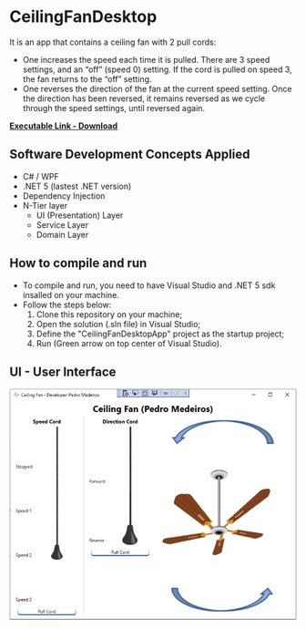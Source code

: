 # CeilingFanDesktop
It is an app that contains a ceiling fan with 2 pull cords:   
  * One increases the speed each time it is pulled. There are 3 speed settings, and an “off” (speed 0) setting. If the cord is pulled on speed 3, the fan returns to the “off” setting.
  * One reverses the direction of the fan at the current speed setting. Once the direction has been reversed, it remains reversed as we cycle through the speed settings, until reversed again.

**[Executable Link - Download](https://www.dropbox.com/s/t3fr192kkla6uq1/CeilingFanDesktopApp.zip?dl=0)**

## Software Development Concepts Applied
  * C# / WPF
  * .NET 5 (lastest .NET version)
  * Dependency Injection
  * N-Tier layer
    * UI (Presentation) Layer
    * Service Layer
    * Domain Layer

## How to compile and run
  * To compile and run, you need to have Visual Studio and .NET 5 sdk insalled on your machine.
  * Follow the steps below:
    1. Clone this repository on your machine;
    2. Open the solution (.sln file) in Visual Studio;
    3. Define the "CeilingFanDesktopApp" project as the startup project;
    4. Run (Green arrow on top center of Visual Studio).

## UI - User Interface
![alt text](https://github.com/pedroaraujomedeiros/CeilingFanDesktop/blob/main/Snapshots/Desktop-MainWindow.PNG "Main Window")
